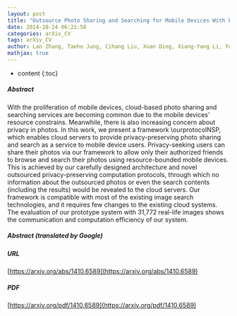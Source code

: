 ```yaml
---
layout: post
title: "Outsource Photo Sharing and Searching for Mobile Devices With Privacy Protection"
date: 2014-10-24 06:21:58
categories: arXiv_CV
tags: arXiv_CV
author: Lan Zhang, Taeho Jung, Cihang Liu, Xuan Ding, Xiang-Yang Li, Yunhao Liu
mathjax: true
---
```


* content
{:toc}

##### Abstract
With the proliferation of mobile devices, cloud-based photo sharing and searching services are becoming common due to the mobile devices' resource constrains. Meanwhile, there is also increasing concern about privacy in photos. In this work, we present a framework \ourprotocolNSP, which enables cloud servers to provide privacy-preserving photo sharing and search as a service to mobile device users. Privacy-seeking users can share their photos via our framework to allow only their authorized friends to browse and search their photos using resource-bounded mobile devices. This is achieved by our carefully designed architecture and novel outsourced privacy-preserving computation protocols, through which no information about the outsourced photos or even the search contents (including the results) would be revealed to the cloud servers. Our framework is compatible with most of the existing image search technologies, and it requires few changes to the existing cloud systems. The evaluation of our prototype system with 31,772 real-life images shows the communication and computation efficiency of our system.

##### Abstract (translated by Google)


##### URL
[https://arxiv.org/abs/1410.6589](https://arxiv.org/abs/1410.6589)

##### PDF
[https://arxiv.org/pdf/1410.6589](https://arxiv.org/pdf/1410.6589)

